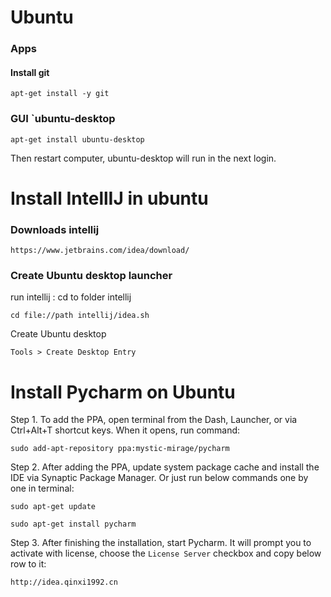 # Ubuntu

### Apps

#### Install git

```shell
apt-get install -y git
```

### GUI `ubuntu-desktop

```
apt-get install ubuntu-desktop
```

Then restart computer, ubuntu-desktop will run in the next login.

# Install IntellIJ in ubuntu


###  Downloads intellij
```
https://www.jetbrains.com/idea/download/
```


### Create Ubuntu desktop launcher

run intellij : cd to folder intellij

```
cd file://path intellij/idea.sh
```

Create Ubuntu desktop

```
Tools > Create Desktop Entry
```

# Install Pycharm on Ubuntu

Step 1. To add the PPA, open terminal from the Dash, Launcher, or via Ctrl+Alt+T shortcut keys. When it opens, run command:

```
sudo add-apt-repository ppa:mystic-mirage/pycharm
```

Step 2. After adding the PPA, update system package cache and install the IDE via Synaptic Package Manager. Or just run below commands one by one in terminal:

```
sudo apt-get update

sudo apt-get install pycharm
```

Step 3. After finishing the installation, start Pycharm. It will prompt you to activate with license, choose the `License Server` checkbox and copy below row to it:

```
http://idea.qinxi1992.cn
```
